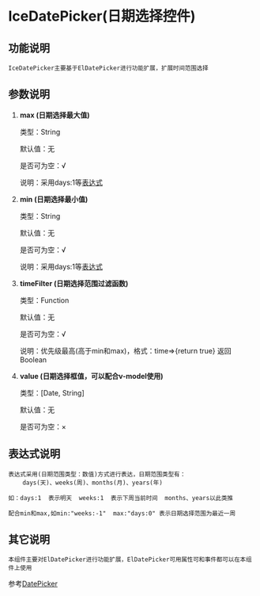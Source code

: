 # IceDatePicker(日期选择控件)

## 功能说明
    IceDatePicker主要基于ElDatePicker进行功能扩展，扩展时间范围选择

## 参数说明
 1. <b>max  (日期选择最大值)</b>

    类型：String

    默认值：无

    是否可为空：&radic;

    说明：采用days:1等[表达式](/components/IceDatePicker.html#表达式说明)

 2. <b>min  (日期选择最小值)</b>

    类型：String

    默认值：无

    是否可为空：&radic;

    说明：采用days:1等[表达式](/components/IceDatePicker.html#表达式说明)

 3. <b>timeFilter  (日期选择范围过滤函数)</b>

    类型：Function

    默认值：无

    是否可为空：&radic;

    说明：优先级最高(高于min和max)，格式：time=>{return true}  返回Boolean

 4. <b>value  (日期选择框值，可以配合v-model使用)</b>

    类型：\[Date, String\]

    默认值：无

    是否可为空：&times;




## 表达式说明

    表达式采用(日期范围类型：数值)方式进行表达，日期范围类型有：
        days(天)、weeks(周)、months(月)、years(年)

    如：days:1  表示明天  weeks:1  表示下周当前时间  months、years以此类推

    配合min和max,如min:"weeks:-1"  max:"days:0" 表示日期选择范围为最近一周

## 其它说明

    本组件主要对ElDatePicker进行功能扩展，ElDatePicker可用属性可和事件都可以在本组件上使用

   参考[DatePicker](http://element-cn.eleme.io/#/zh-CN/component/date-picker#attributes)